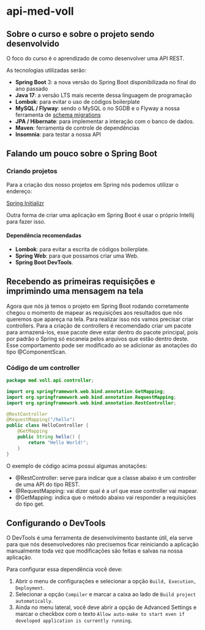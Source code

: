 # api-med-voll

## Sobre o curso e sobre o projeto sendo desenvolvido
O foco do curso é o aprendizado de como desenvolver uma API REST.

As tecnologias utilizadas serão:

- **Spring Boot** 3: a nova versão do Spring Boot disponibilizada no final do ano passado
- **Java 17**: a versão LTS mais recente dessa linguagem de programação
- **Lombok**: para evitar o uso de códigos boilerplate
- **MySQL / Flyway**: sendo o MySQL o no SGDB e o Flyway a nossa ferramenta de [schema migrations](https://www.cloudbees.com/blog/database-migration)
- **JPA / Hibernate**: para implementar a interação com o banco de dados.
- **Maven**: ferramenta de controle de dependências
- **Insomnia**: para testar a nossa API

## Falando um pouco sobre o Spring Boot

### Criando projetos

Para a criação dos nosso projetos em Spring nós podemos utilizar o endereço:

[Spring Initializr](https://start.spring.io/)

Outra forma de criar uma aplicação em Spring Boot é usar o próprio Intellij para fazer isso.

#### Dependência recomendadas

- **Lombok**: para evitar a escrita de códigos boilerplate.
- **Spring Web**: para que possamos criar uma Web.
- **Spring Boot DevTools**.

## Recebendo as primeiras requisições e imprimindo uma mensagem na tela

Agora que nós já temos o projeto em Spring Boot rodando corretamente chegou o momento de mapear as requisições aos resultados que nós queremos que apareça na tela. Para realizar isso nós vamos precisar criar controllers. Para a criação de controllers é recomendado criar um pacote para armazená-los, esse pacote deve estar dentro do pacote principal, pois por padrão o Spring só escaneia pelos arquivos que estão dentro deste. Esse comportamento pode ser modificado ao se adicionar as anotações do tipo @ComponentScan.

### Código de um controller

```java
package med.voll.api.controller;

import org.springframework.web.bind.annotation.GetMapping;
import org.springframework.web.bind.annotation.RequestMapping;
import org.springframework.web.bind.annotation.RestController;

@RestController
@RequestMapping("/hello")
public class HelloController {
    @GetMapping
    public String hello() {
        return "Hello World!";
    }
}
```

O exemplo de código acima possui algumas anotações:

- @RestController: serve para indicar que a classe abaixo é um controller de uma API do tipo REST.
- @RequestMapping: vai dizer qual é a url que esse controller vai mapear.
- @GetMapping: indica que o método abaixo vai responder a requisições do tipo get.

## Configurando o DevTools

O DevTools é uma ferramenta de desenvolvimento bastante útil, ela serve para que nós desenvolvedores não precisemos ficar reiniciando a aplicação manualmente toda vez que modificações são feitas e salvas na nossa aplicação.

Para configurar essa dependência você deve:

1. Abrir o menu de configurações e selecionar a opção `Build, Execution, Deployment`.
2. Selecionar a opção `Compiler` e marcar a caixa ao lado de `Build project automatically`.
3. Ainda no menu lateral, você deve abrir a opção de Advanced Settings e marcar o checkbox com o texto `Allow auto-make to start even if developed application is currently running`.